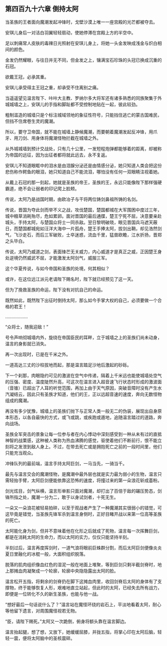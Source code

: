 ## 第四百九十六章 倒持太阿
当圣族的王者面向魔潮发起冲锋时，戈壁沙漠上唯一一座宫殿的光芒都被夺去。

安琪儿身后一对洁白羽翼轻轻扇动，使她停滞在宫殿上方的半空中。

足以刺痛常人皮肤的毒辣日光照射在安琪儿身上，将她一头金发映成浅金与炽白相间的颜色。

金发仍然耀眼，与往日并无不同，但金发之上，镶满宝石珍珠的头冠已换成沉重的石冠。

欲戴王冠，必承其重。

安琪儿承受得主王冠之重，却承受不住离别之痛。

当遥遥望见温言陛下、咔咔大主教、罗纳尔多大将军还有诸多熟悉的同族聚集于外城城墙之上，安琪儿的手指和脚趾都不受控制地贴在一起，彼此较劲。

粗制滥造的城墙只是个标注城域领地的象征性符号，只能挡住逃亡的蒙古国难民，但挡不住席卷生灵的魔潮。

所以，要守卫帝国，就不能在城墙上静候魔潮，而要朝着魔潮发起反冲锋，用爪牙、用刀剑、用身体将魔潮怪物拦截在城墙之外。

从外城城墙到预计交战处，只有几十公里，一发短程炮弹都能够着的距离，却被称为帝国的远征，因为出征者都将就此远去，永不复返。

安琪儿不知道眼眶中的泪水是由泪腺分泌还是由情感分泌，她只知道人类会把这份悲伤称作鳄鱼的眼泪，她只知道自己不能流泪，哪怕没有任何一双眼睛注视着她。

从戴上石冠的那一刻起，她就是圣族的帝王，圣族的王，永远只能像陛下那样强硬霸道，绝不会让弱者的印记爬上脸颊。

传说，太阿乃是战国时期，由欧冶子与干将两位铸剑鼻祖所铸的名剑。

传说，晋国为夺此剑而举不义之战，攻伐楚国，楚国都城在大军围困中度过三年，城中粮草消耗殆尽，危如累卵。面对晋国的最后通牒，楚王宁死不屈，决意要亲赴城头，手持太阿，与楚国众将士一同杀敌。翌日黎明破晓，眼见晋国兵马遮天蔽日，而楚国都城宛如汪洋大海中一片孤舟，楚王手捧太阿，拔剑出鞘，却见浩然剑气，飞沙走石，而后三军破败，士卒迷惑，流血千里，猛兽欧瞻，江水折扬，晋郑之头毕白。

传说，太阿乃威道之剑，表面锋芒无关威力，内心威道才是真正之威，正因楚王身处逆境仍然威武不屈，才能激发太阿剑气，威服三军。

这个华夏传说，与如今帝国和圣族的处境，何其相似？

或许，在这位远江派元老请陛下赐名时，陛下就已经预见了这一天。

但为了挽救圣族的命运，陛下没有对抗自己的命运。

既然如此，既然陛下出征时倒持太阿，那么如今手掌大权的自己，必须要做一个合格的君王！

………………

“众将士，随我迎敌！”

号令声响彻城墙内外，旋绕在帝国臣民的耳畔，立于城墙之上的圣族们尚未动身，温言的身影就已消失。

再一次出现时，已是在千米之外。

一道高达三丈的沙柱拔地而起，那是温言踏足沙地后激起的砂砾。

下一个刹那，肉眼隐约可见的激波在空气中传递，隔着上千米远也能使城墙处空气的压强、密度、温度陡然升高，可这次在温言进入超音速飞行状态时形成的激波面（音锥）已超出了人耳的听觉范围，再加上由于天气原因，突破音障时没有产生水汽凝结云，因此只有圣族才知道，他们的王，正以远超音速的速度，奔向无数怪物组成的魔潮。

再没有多少犹豫，城墙上的圣族们抛下与正常人类一般无二的伪装，展现出自身原本形态，以各自最快的方式，或飞或跳，或疾跑或遁地，追随温言踏过的道路，奔向战场。

圣族全军突击的景象让每一位参与者在内心悸动中深刻感受到一种从未有过的直抵神智的战栗感，这种被人类称为热血沸腾的感觉，驱使着他们不断前行，恨不能立刻将之发泄到敌人身上。不过，在带去死亡或是拥抱死亡之前的一段时间里，他们只能充当观众。

冲锋队列的最前端，温言手持太阿巨剑，一马当先，一骑当千。

最先与温言交会的魔潮怪物，是魔潮中最外层也就是实力最为弱小的生物，温言只需轻抬手臂，太阿巨剑便能依靠这恐怖的速度，将撞过来的第一朵浪花斩成齑粉。

剑光炫目，剑气纵横，温言形单影只面对魔潮，却打出了百倍于敌的碾压势态，剑锋所指之处，魔潮一分为二，敢于以身试剑者，十死无生。

一朵又一朵浪花被轻易拍碎，以至于观战者产生了一种魔潮其实很弱小的错觉，可这毕竟是错觉，当圣族先锋军杀到温言身侧时，正好目睹开战以来第一位高等圣族的死亡。

太阿能化身为剑，但并不意味着他在化形之后就成了死物，温言每一次挥舞巨剑，都是在消耗太阿的生命力，而以太阿的实力，仅仅只能坚持半刻。

半刻过后，温言再度挥剑时，一道气浪将眼前巨蛛群分割，而后太阿巨剑便像炎炎夏日里融化的冰棍一般，大面积组织脱落。

脱落的肌肉组织像血红色的湿泥一般在地面上堆聚，等到巨剑只剩半截剑脊时，地上那摊血肉凝聚成一个轮廓，轮廓中央隐隐露出太阿的脸。

温言松开五指，将剩余的剑脊扔在脚下这摊血肉里，收回剑脊后太阿的身体有了支撑物，终于能够恢复人形，艰难地直立站起，但此时的太阿，已经失去所有战力，即便是一位转化不久的新生圣族，也能与他一战。

“想好最后一句话说什么了？”温言站在魔怪环绕的岩石上，平淡地看着太阿，耐心等他留下遗言，对周围魔怪视若无物。

“臣，请陛下赐死。”太阿又一次跪倒，俯身将额头靠在温言脚边。

温言抬起腿，想了想，又放下，她缓缓屈膝，并拢五指，将掌心印在太阿后脑，轻轻一震，便将太阿脑中的圣核震碎。

